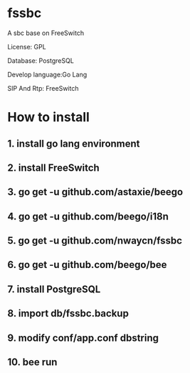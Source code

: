 # fssbc
A sbc base on FreeSwitch

License: GPL

Database: PostgreSQL

Develop language:Go Lang

SIP And Rtp: FreeSwitch


# How to install

## 1. install go lang environment

## 2. install FreeSwitch 

## 3. go get -u github.com/astaxie/beego

## 4. go get -u github.com/beego/i18n

## 5. go get -u github.com/nwaycn/fssbc

## 6. go get -u github.com/beego/bee

## 7. install PostgreSQL

## 8. import db/fssbc.backup

## 9. modify conf/app.conf dbstring

## 10. bee run

